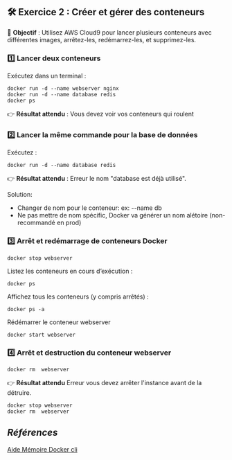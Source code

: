 
## **🛠 Exercice 2 : Créer et gérer des conteneurs**
📌 **Objectif** : Utilisez AWS Cloud9 pour lancer plusieurs conteneurs avec différentes images, arrêtez-les, redémarrez-les, et supprimez-les.
  

### **1️⃣ Lancer deux conteneurs**
Exécutez dans un terminal :  
```
docker run -d --name webserver nginx
docker run -d --name database redis
docker ps
```
👉 **Résultat attendu** : Vous devez voir vos conteneurs qui roulent  

### **2️⃣ Lancer la même commande pour la base de données**
Exécutez :  
```
docker run -d --name database redis
```
👉 **Résultat attendu** : Erreur le nom "database est déjà utilisé". 

Solution: 
  - Changer de nom pour le conteneur: ex: --name db
  - Ne pas mettre de nom spécific, Docker va générer un nom alétoire (non-recommandé en prod)

### **3️⃣ Arrêt et redémarrage de conteneurs Docker**
 
```
docker stop webserver
```
Listez les conteneurs en cours d’exécution :  
```
docker ps
```
Affichez tous les conteneurs (y compris arrêtés) :  
```
docker ps -a
```
Rédémarrer le conteneur webserver
```
docker start webserver
```

### **4️⃣ Arrêt et destruction du conteneur webserver**

```
docker rm  webserver
```

👉 **Résultat attendu** Erreur vous devez arrêter l'instance avant de la détruire.

```
docker stop webserver
docker rm  webserver
```
## *Références*

[Aide Mémoire Docker cli](https://github.com/ycyr/formations/blob/main/docker/aide-memoire/docker-cli-cheatsheet.md)
